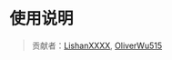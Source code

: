 # 使用说明
>贡献者：[LishanXXXX](https://github.com/LiShan1201), [OliverWu515](https://github.com/OliverWu515)
